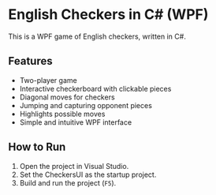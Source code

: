 # English Checkers in C# (WPF)

This is a WPF game of English checkers, written in C#.

## Features
- Two-player game
- Interactive checkerboard with clickable pieces
- Diagonal moves for checkers
- Jumping and capturing opponent pieces
- Highlights possible moves
- Simple and intuitive WPF interface

## How to Run
1. Open the project in Visual Studio.
2. Set the CheckersUI as the startup project.
3. Build and run the project (`F5`).
